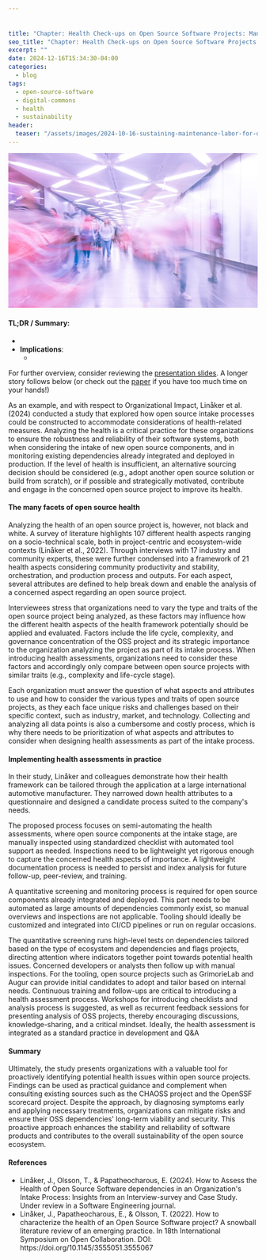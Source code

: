 ```yaml
---


title: "Chapter: Health Check-ups on Open Source Software Projects: Managing Risks while Promoting (Re)use"
seo_title: "Chapter: Health Check-ups on Open Source Software Projects: Managing Risks while Promoting (Re)use"
excerpt: ""
date: 2024-12-16T15:34:30-04:00
categories:
  - blog
tags:
  - open-source-software
  - digital-commons
  - health
  - sustainability
header:
  teaser: "/assets/images/2024-10-16-sustaining-maintenance-labor-for-open-source-software-projects-through-human-Infrastructure/teaser.jpg"
---
```



<div class="thumbnail-container">
<img src="/assets/images/2024-10-16-sustaining-maintenance-labor-for-open-source-software-projects-through-human-Infrastructure/teaser.jpg" alt="https://unsplash.com/photos/time-lapse-photo-of-are-filled-with-people-n0kwms_G_cw"></div>

<h4>TL;DR / Summary: </h4>
<ul>
	<li> 
	</li>
	<li><b>Implications</b>: 
		<ul>
			<li>
			</li>
		</ul>
	</li>
</ul>

For further overview, consider reviewing the <a href="/assets/slides/OSS-Health-and-Human-Infrastructure-ESEM.pdf" target="_blank">presentation slides</a>. A longer story follows below (or check out the <a href="https://arxiv.org/pdf/2408.06723" target="_blank">paper</a> if you have too much time on your hands!)

As an example, and with respect to Organizational Impact, Linåker et al. (2024) conducted a study that explored how open source intake processes could be constructed to accommodate considerations of health-related measures. Analyzing the health is a critical practice for these organizations to ensure the robustness and reliability of their software systems, both when considering the intake of new open source components, and in monitoring existing dependencies already integrated and deployed in production. If the level of health is insufficient, an alternative sourcing decision should be considered (e.g., adopt another open source solution or build from scratch), or if possible and strategically motivated, contribute and engage in the concerned open source project to improve its health.

<h4>The many facets of open source health</h4>

Analyzing the health of an open source project is, however, not black and white. A survey of literature highlights 107 different health aspects ranging on a socio-technical scale, both in project-centric and ecosystem-wide contexts (Linåker et al., 2022). Through interviews with 17 industry and community experts, these were further condensed into a framework of 21 health aspects considering community productivity and stability, orchestration, and production process and outputs. For each aspect, several attributes are defined to help break down and enable the analysis of a concerned aspect regarding an open source project.

Interviewees stress that organizations need to vary the type and traits of the open source project being analyzed, as these factors may influence how the different health aspects of the health framework potentially should be applied and evaluated. Factors include the life cycle, complexity, and governance concentration of the OSS project and its strategic importance to the organization analyzing the project as part of its intake process. When introducing health assessments, organizations need to consider these factors and accordingly only compare between open source projects with similar traits (e.g., complexity and life-cycle stage).

Each organization must answer the question of what aspects and attributes to use and how to consider the various types and traits of open source projects, as they each face unique risks and challenges based on their specific context, such as industry, market, and technology. Collecting and analyzing all data points is also a cumbersome and costly process, which is why there needs to be prioritization of what aspects and attributes to consider when designing health assessments as part of the intake process.

<h4>Implementing health assessments in practice</h4>

In their study, Linåker and colleagues demonstrate how their health framework can be tailored through the application at a large international automotive manufacturer. They narrowed down health attributes to a questionnaire and designed a candidate process suited to the company's needs.

The proposed process focuses on semi-automating the health assessments, where open source components at the intake stage, are manually inspected using standardized checklist with automated tool support as needed. Inspections need to be lightweight yet rigorous enough to capture the concerned health aspects of importance. A lightweight documentation process is needed to persist and index analysis for future follow-up, peer-review, and training.

A quantitative screening and monitoring process is required for open source components already integrated and deployed. This part needs to be automated as large amounts of dependencies commonly exist, so manual overviews and inspections are not applicable. Tooling should ideally be customized and integrated into CI/CD pipelines or run on regular occasions.

The quantitative screening runs high-level tests on dependencies tailored based on the type of ecosystem and dependencies and flags projects, directing attention where indicators together point towards potential health issues. Concerned developers or analysts then follow up with manual inspections. For the tooling, open source projects such as GrimorieLab and Augur can provide initial candidates to adopt and tailor based on internal needs.
Continuous training and follow-ups are critical to introducing a health assessment process. Workshops for introducing checklists and analysis process is suggested, as well as recurrent feedback sessions for presenting analysis of OSS projects, thereby encouraging discussions, knowledge-sharing, and a critical mindset. Ideally, the health assessment is integrated as a standard practice in development and Q&A

<h4>Summary</h4>

Ultimately, the study presents organizations with a valuable tool for proactively identifying potential health issues within open source projects. Findings can be used as practical guidance and complement when consulting existing sources such as the CHAOSS project and the OpenSSF scorecard project. Despite the approach, by diagnosing symptoms early and applying necessary treatments, organizations can mitigate risks and ensure their OSS dependencies' long-term viability and security. This proactive approach enhances the stability and reliability of software products and contributes to the overall sustainability of the open source ecosystem.

<h4>References</h4>
<ul>
	<li>Linåker, J., Olsson, T., & Papatheocharous, E. (2024). How to Assess the Health of Open Source Software dependencies in an Organization's Intake Process: Insights from an Interview-survey and Case Study. Under review in a Software Engineering journal.</li>
	<li>Linåker, J., Papatheocharous, E., & Olsson, T. (2022). How to characterize the health of an Open Source Software project? A snowball literature review of an emerging practice. In 18th International Symposium on Open Collaboration. DOI: https://doi.org/10.1145/3555051.3555067 </li>
</ul>
